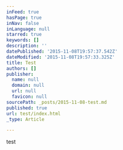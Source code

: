 ```yaml
---
inFeed: true
hasPage: true
inNav: false
inLanguage: null
starred: true
keywords: []
description: ''
datePublished: '2015-11-08T19:57:37.542Z'
dateModified: '2015-11-08T19:57:33.325Z'
title: Test
authors: []
publisher:
  name: null
  domain: null
  url: null
  favicon: null
sourcePath: _posts/2015-11-08-test.md
published: true
url: test/index.html
_type: Article

---
```

test